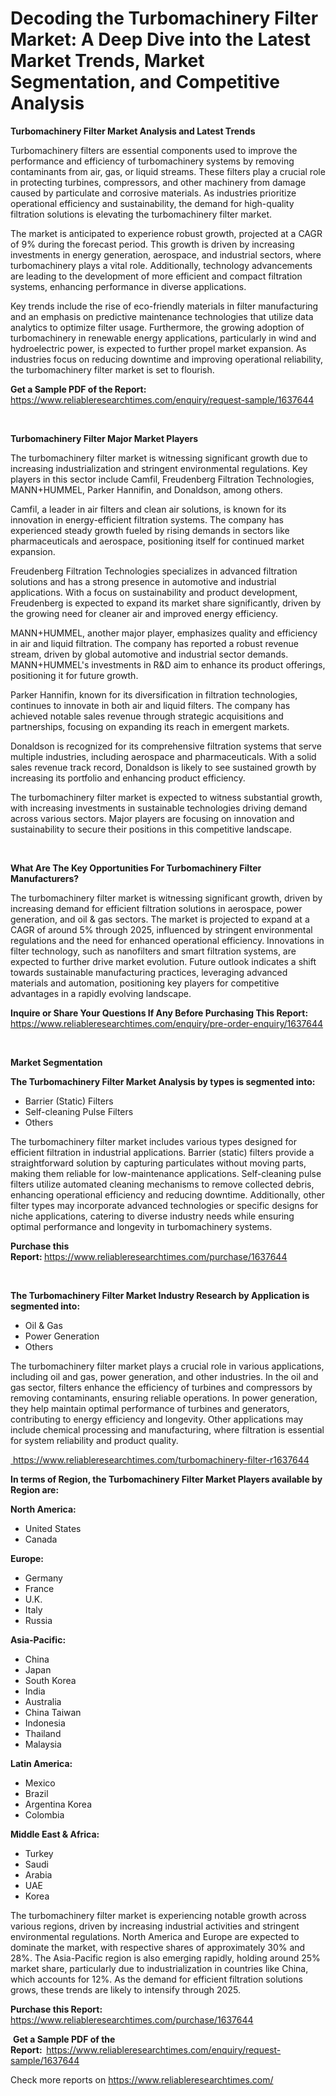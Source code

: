 <p><h1>Decoding the Turbomachinery Filter Market: A Deep Dive into the Latest Market Trends, Market Segmentation, and Competitive Analysis</h1></p><p><strong>Turbomachinery Filter Market Analysis and Latest Trends</strong></p>
<p><p>Turbomachinery filters are essential components used to improve the performance and efficiency of turbomachinery systems by removing contaminants from air, gas, or liquid streams. These filters play a crucial role in protecting turbines, compressors, and other machinery from damage caused by particulate and corrosive materials. As industries prioritize operational efficiency and sustainability, the demand for high-quality filtration solutions is elevating the turbomachinery filter market.</p><p>The market is anticipated to experience robust growth, projected at a CAGR of 9% during the forecast period. This growth is driven by increasing investments in energy generation, aerospace, and industrial sectors, where turbomachinery plays a vital role. Additionally, technology advancements are leading to the development of more efficient and compact filtration systems, enhancing performance in diverse applications.</p><p>Key trends include the rise of eco-friendly materials in filter manufacturing and an emphasis on predictive maintenance technologies that utilize data analytics to optimize filter usage. Furthermore, the growing adoption of turbomachinery in renewable energy applications, particularly in wind and hydroelectric power, is expected to further propel market expansion. As industries focus on reducing downtime and improving operational reliability, the turbomachinery filter market is set to flourish.</p></p>
<p><strong>Get a Sample PDF of the Report:&nbsp;</strong> <a href="https://www.reliableresearchtimes.com/enquiry/request-sample/1637644?utm_campaign=3028&utm_medium=2&utm_source=Github&utm_content=ia&utm_term=11042025&utm_id=turbomachinery-filter">https://www.reliableresearchtimes.com/enquiry/request-sample/1637644</a></p>
<p>&nbsp;</p>
<p><strong>Turbomachinery Filter Major Market Players</strong></p>
<p><p>The turbomachinery filter market is witnessing significant growth due to increasing industrialization and stringent environmental regulations. Key players in this sector include Camfil, Freudenberg Filtration Technologies, MANN+HUMMEL, Parker Hannifin, and Donaldson, among others. </p><p>Camfil, a leader in air filters and clean air solutions, is known for its innovation in energy-efficient filtration systems. The company has experienced steady growth fueled by rising demands in sectors like pharmaceuticals and aerospace, positioning itself for continued market expansion.</p><p>Freudenberg Filtration Technologies specializes in advanced filtration solutions and has a strong presence in automotive and industrial applications. With a focus on sustainability and product development, Freudenberg is expected to expand its market share significantly, driven by the growing need for cleaner air and improved energy efficiency.</p><p>MANN+HUMMEL, another major player, emphasizes quality and efficiency in air and liquid filtration. The company has reported a robust revenue stream, driven by global automotive and industrial sector demands. MANN+HUMMEL's investments in R&D aim to enhance its product offerings, positioning it for future growth.</p><p>Parker Hannifin, known for its diversification in filtration technologies, continues to innovate in both air and liquid filters. The company has achieved notable sales revenue through strategic acquisitions and partnerships, focusing on expanding its reach in emergent markets.</p><p>Donaldson is recognized for its comprehensive filtration systems that serve multiple industries, including aerospace and pharmaceuticals. With a solid sales revenue track record, Donaldson is likely to see sustained growth by increasing its portfolio and enhancing product efficiency.</p><p>The turbomachinery filter market is expected to witness substantial growth, with increasing investments in sustainable technologies driving demand across various sectors. Major players are focusing on innovation and sustainability to secure their positions in this competitive landscape.</p></p>
<p>&nbsp;</p>
<p><strong>What Are The Key Opportunities For Turbomachinery Filter Manufacturers?</strong></p>
<p><p>The turbomachinery filter market is witnessing significant growth, driven by increasing demand for efficient filtration solutions in aerospace, power generation, and oil & gas sectors. The market is projected to expand at a CAGR of around 5% through 2025, influenced by stringent environmental regulations and the need for enhanced operational efficiency. Innovations in filter technology, such as nanofilters and smart filtration systems, are expected to further drive market evolution. Future outlook indicates a shift towards sustainable manufacturing practices, leveraging advanced materials and automation, positioning key players for competitive advantages in a rapidly evolving landscape.</p></p>
<p><strong>Inquire or Share Your Questions If Any Before Purchasing This Report:</strong> <a href="https://www.reliableresearchtimes.com/enquiry/pre-order-enquiry/1637644?utm_campaign=3028&utm_medium=2&utm_source=Github&utm_content=ia&utm_term=11042025&utm_id=turbomachinery-filter">https://www.reliableresearchtimes.com/enquiry/pre-order-enquiry/1637644</a></p>
<p>&nbsp;</p>
<p><strong>Market Segmentation</strong></p>
<p><strong>The Turbomachinery Filter Market Analysis by types is segmented into:</strong></p>
<p><ul><li>Barrier (Static) Filters</li><li>Self-cleaning Pulse Filters</li><li>Others</li></ul></p>
<p><p>The turbomachinery filter market includes various types designed for efficient filtration in industrial applications. Barrier (static) filters provide a straightforward solution by capturing particulates without moving parts, making them reliable for low-maintenance applications. Self-cleaning pulse filters utilize automated cleaning mechanisms to remove collected debris, enhancing operational efficiency and reducing downtime. Additionally, other filter types may incorporate advanced technologies or specific designs for niche applications, catering to diverse industry needs while ensuring optimal performance and longevity in turbomachinery systems.</p></p>
<p><strong>Purchase this Report:&nbsp;</strong><a href="https://www.reliableresearchtimes.com/purchase/1637644?utm_campaign=3028&utm_medium=2&utm_source=Github&utm_content=ia&utm_term=11042025&utm_id=turbomachinery-filter">https://www.reliableresearchtimes.com/purchase/1637644</a></p>
<p>&nbsp;</p>
<p><strong>The Turbomachinery Filter Market Industry Research by Application is segmented into:</strong></p>
<p><ul><li>Oil & Gas</li><li>Power Generation</li><li>Others</li></ul></p>
<p><p>The turbomachinery filter market plays a crucial role in various applications, including oil and gas, power generation, and other industries. In the oil and gas sector, filters enhance the efficiency of turbines and compressors by removing contaminants, ensuring reliable operations. In power generation, they help maintain optimal performance of turbines and generators, contributing to energy efficiency and longevity. Other applications may include chemical processing and manufacturing, where filtration is essential for system reliability and product quality.</p></p>
<p><a href="https://www.reliableresearchtimes.com/turbomachinery-filter-r1637644?utm_campaign=3028&utm_medium=2&utm_source=Github&utm_content=ia&utm_term=11042025&utm_id=turbomachinery-filter">&nbsp;https://www.reliableresearchtimes.com/turbomachinery-filter-r1637644</a></p>
<p><strong>In terms of Region, the Turbomachinery Filter Market Players available by Region are:</strong></p>
<p>
    <p> <strong> North America: </strong>
        <ul>
            <li>United States</li>
            <li>Canada</li>
        </ul>
        </p> 
    <p> <strong> Europe: </strong>
        <ul>
            <li>Germany</li>
            <li>France</li>
            <li>U.K.</li>
            <li>Italy</li>
            <li>Russia</li>
        </ul>
        </p> 
    <p> <strong> Asia-Pacific: </strong>
        <ul>
            <li>China</li>
            <li>Japan</li>
            <li>South Korea</li>
            <li>India</li>
            <li>Australia</li>
            <li>China Taiwan</li>
            <li>Indonesia</li>
            <li>Thailand</li>
            <li>Malaysia</li>
        </ul>
        </p> 
    <p> <strong> Latin America: </strong>
        <ul>
            <li>Mexico</li>
            <li>Brazil</li>
            <li>Argentina Korea</li>
            <li>Colombia</li>
        </ul>
        </p> 
    <p> <strong> Middle East & Africa: </strong>
        <ul>
            <li>Turkey</li>
            <li>Saudi</li>
            <li>Arabia</li>
            <li>UAE</li>
            <li>Korea</li>
        </ul>
    </p>
    </p>
<p><p>The turbomachinery filter market is experiencing notable growth across various regions, driven by increasing industrial activities and stringent environmental regulations. North America and Europe are expected to dominate the market, with respective shares of approximately 30% and 28%. The Asia-Pacific region is also emerging rapidly, holding around 25% market share, particularly due to industrialization in countries like China, which accounts for 12%. As the demand for efficient filtration solutions grows, these trends are likely to intensify through 2025.</p></p>
<p><strong>Purchase this Report: </strong><a href="https://www.reliableresearchtimes.com/purchase/1637644?utm_campaign=3028&utm_medium=2&utm_source=Github&utm_content=ia&utm_term=11042025&utm_id=turbomachinery-filter">https://www.reliableresearchtimes.com/purchase/1637644</a></p>
<p>&nbsp;<strong>Get a Sample PDF of the Report:&nbsp;&nbsp;</strong><a href="https://www.reliableresearchtimes.com/enquiry/request-sample/1637644?utm_campaign=3028&utm_medium=2&utm_source=Github&utm_content=ia&utm_term=11042025&utm_id=turbomachinery-filter">https://www.reliableresearchtimes.com/enquiry/request-sample/1637644</a></p>
<p><strong></strong></p>
<p>Check more reports on <a href="https://www.reliableresearchtimes.com/?utm_campaign=3028&utm_medium=2&utm_source=Github&utm_content=ia&utm_term=11042025&utm_id=turbomachinery-filter">https://www.reliableresearchtimes.com/</a></p>
